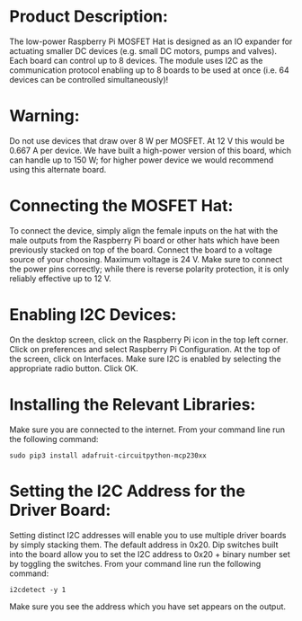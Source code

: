 # Product Description:
The low-power Raspberry Pi MOSFET Hat is designed as an IO expander for actuating smaller DC devices (e.g. small DC motors, pumps and valves). Each board can control up to 8 devices. The module uses I2C as the communication protocol enabling up to 8 boards to be used at once (i.e. 64 devices can be controlled simultaneously)!

# Warning:
Do not use devices that draw over 8 W per MOSFET. At 12 V this would be 0.667 A per device. We have built a high-power version of this board, which can handle up to 150 W; for higher power device we would recommend using this alternate board. 

# Connecting the MOSFET Hat:
To connect the device, simply align the female inputs on the hat with the male outputs from the Raspberry Pi board or other hats which have been previously stacked on top of the board. Connect the board to a voltage source of your choosing. Maximum voltage is 24 V. Make sure to connect the power pins correctly; while there is reverse polarity protection, it is only reliably effective up to 12 V.

# Enabling I2C Devices:
On the desktop screen, click on the Raspberry Pi icon in the top left corner. Click on preferences and select Raspberry Pi Configuration. At the top of the screen, click on Interfaces. Make sure I2C is enabled by selecting the appropriate radio button. Click OK.

# Installing the Relevant Libraries:
Make sure you are connected to the internet. From your command line run the following command:
	
	sudo pip3 install adafruit-circuitpython-mcp230xx

# Setting the I2C Address for the Driver Board:
Setting distinct I2C addresses will enable you to use multiple driver boards by simply stacking them. The default address in 0x20. Dip switches built into the board allow you to set the I2C address to 0x20 + binary number set by toggling the switches. From your command line run the following command:
	
	i2cdetect -y 1
	
Make sure you see the address which you have set appears on the output.
